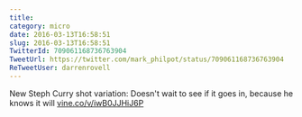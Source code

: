 ```yaml
---
title: 
category: micro
date: 2016-03-13T16:58:51
slug: 2016-03-13T16:58:51
TwitterId: 709061168736763904
TweetUrl: https://twitter.com/mark_philpot/status/709061168736763904
ReTweetUser: darrenrovell
---
```


<i class="fa fa-retweet" aria-hidden="true"></i> New Steph Curry shot variation: Doesn't wait to see if it goes in, because he knows it will [vine.co/v/iwB0JJHiJ6P](http://vine.co/v/iwB0JJHiJ6P)